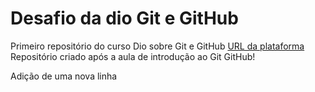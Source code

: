 # Desafio da dio Git e GitHub
 Primeiro repositório do curso Dio sobre Git e GitHub
[URL da plataforma](https://web.dio.me/home)
 Repositório criado após a aula de introdução ao Git GitHub!


Adição de uma nova linha
